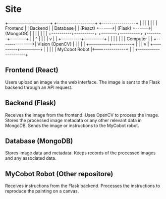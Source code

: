 # Site
+---------------------+      +-------------------+      +-----------------+
|                     |      |                   |      |                 |
|     Frontend        |      |    Backend        |      |   Database      |
|     (React)         +----->|    (Flask)        +----->|   (MongoDB)     |
|                     |      |                   |      |                 |
+----------+----------+      +--------+----------+      +--------+--------+
           |                          |                          ^
           |                          |                          |
           |                          v                          |
           |               +----------+----------+               |
           |               |                     |               |
           |               |     Computer        |               |
           +-------------->|     Vision (OpenCV) |               |
                           |                     |               |
                           +----------+----------+               |
                                      |                          |
                                      v                          |
                           +----------+----------+               |
                           |                     |               |
                           |     MyCobot Robot   |<--------------+
                           |                     |
                           +---------------------+

## Frontend (React)

Users upload an image via the web interface.
The image is sent to the Flask backend through an API request.

## Backend (Flask)

Receives the image from the frontend.
Uses OpenCV to process the image.
Stores the processed image metadata or any other relevant data in MongoDB.
Sends the image or instructions to the MyCobot robot.

## Database (MongoDB)

Stores image data and metadata.
Keeps records of the processed images and any associated data.

## MyCobot Robot (Other repositore)

Receives instructions from the Flask backend.
Processes the instructions to reproduce the painting on a canvas.

